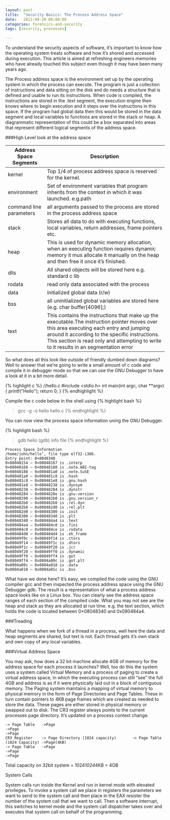 ```yaml
---
layout: post
title:  "Security Basics: The Process Address Space"
date:   2012-09-20 00:00:00
categories: forensics-and-security
tags: [security, processes]

---
```


To understand the security aspects of software, it’s important to know how the operating system treats software and how it’s shored and accessed during execution. This article is aimed at refreshing engineers memories who have already touched this subject even though it may have been many years ago.


The Process address space is the environment set up by the operating system in which the process can execute. The program is just a collection of instructions and data sitting on the disk and do needs a structure that is defined and usable to run its instructions. When code is compiled, the instructions are stored in the .text segment, the execution engine then knows where to begin execution and it steps over the instructions in this space. If the program had global data then this would be stored in the data segment and local variables to functions are stored in the stack or heap. A diagrammatic representation of this could be a box separated into areas that represent different logical segments of the address space.

###High Level look at the address space

|Address Space Segments|Description|
|------------------------------------|----|
|kernel|	Top 1/4 of process address space is reserved for the kernel.|
|environment|	Set of environment variables that program inherits from the context in which it was launched. e.g.path|
|command line parameters|	all arguments passed to the process are stored in the process address space|
|stack|	Stores all data to do with executing functions, local variables, return addresses, frame pointers etc.|
|heap|	This is used for dynamic memory allocation, when an executing function requires dynamic memory it mus allocate it manually on the heap and then free it once it’s finished.|
|dlls|	All shared objects will be stored here e.g. standard c lib
|rodata|	read only data associated with the process|
|data|	initialized global data (r/w)|
|bss|	all uninitialized global variables are stored here (e.g. char buffer[4096];)|
|text|	This contains the instructions that make up the executable.The instruction pointer moves over this area executing each entry and jumping around it according to the specific instructions. This section is read only and attempting to write to it results in an segmentation error|

So what does all this look like outside of friendly dumbed down diagrams? Well to answer that we’re going to write a small amount of c code and compile it in debugger mode so that we can use the GNU Debugger to have a look at it in a bit more detail.
	
{% highlight c %}
//hello.c
#include <stdio.h>
int main(int argc, char **argv)
{
printf("Hello");
return 0;
}
{% endhighlight %}
 
Compile the c code below in the shell using
{% highlight bash %}
> gcc -g -o hello hello.c
{% endhighlight %}
	
You can now view the process space information uning the GNU Debugger.

{% highlight bash %}
> gdb hello
(gdb) info file
{% endhighlight %}


	Process Space Information
	/home/john/hello’, file type elf32-i386.
	Entry point: 0×8048340
	0×08048154 – 0×08048167 is .interp
	0×08048168 – 0×08048188 is .note.ABI-tag
	0×08048188 – 0x080481a0 is .note.SuSE
	0x080481a0 – 0x080481c8 is .hash
	0x080481c8 – 0x080481e8 is .gnu.hash
	0x080481e8 – 0×08048238 is .dynsym
	0×08048238 – 0×08048284 is .dynstr
	0×08048284 – 0x0804828e is .gnu.version
	0×08048290 – 0x080482b0 is .gnu.version_r
	0x080482b0 – 0x080482b8 is .rel.dyn
	0x080482b8 – 0x080482d0 is .rel.plt
	0x080482d0 – 0×08048300 is .init
	0×08048300 – 0×08048340 is .plt
	0×08048340 – 0x080484a4 is .text
	0x080484a4 – 0x080484c0 is .fini
	0x080484c0 – 0x080484ce is .rodata
	0x080484d0 – 0x080484d4 is .eh_frame
	0x08049f0c – 0x08049f14 is .ctors
	0x08049f14 – 0x08049f1c is .dtors
	0x08049f1c – 0x08049f20 is .jcr
	0x08049f20 – 0x08049ff0 is .dynamic
	0x08049ff0 – 0x08049ff4 is .got
	0x08049ff4 – 0x0804a00c is .got.plt
	0x0804a00c – 0x0804a018 is .data
	0x0804a018 – 0x0804a01c is .bss
 

What have we done here? It’s easy, we compiled the code using the GNU compiler gcc and then inspected the process address space using the GNU Debugger gdb.  The result is a representation of what a process address space looks like on a Linux box. You can clearly see the address space ranges of each section of the compiled code. What you may not see are the heap and stack as they are allocated at run time. e.g. the text section, which holds the code is located between 0×08048340 and 0x080484a4.

###Treading

What happens when we fork of a thread in a process, well here the data and heap segments are shared, but text is not. Each thread gets it’s own stack and own copy of any local variables.

###Virtual Address Space

You may ask, how does a 32 bit machine allocate 4GB of memory for the address space for each process it launches? Well, too do this the system uses a system called Virtual Memory and a process of paging to create a virtual address space, in which the executing process can still “see” the full 4GB and address is as if it were physically laid out in a block of contiguous memory. The Paging system maintains  a mapping of virtual memory to physical memory in the form of Page Directories and Page Tables. These in turn contain pointers to 4KB page frames which are created as needed to store the data.  These pages are either stored in physical memory or swapped out to disk. The CR3 register always points to the current processes page directory. It’s updated on a process context change.

 

	-> Page Table	->Page
	->Page
	->Page
	CR3 Register	-> Page Directory (1024 capacity)		-> Page Table
	(1024 Capacity)	->Page(4KB)
	-> Page Table	->Page
	->Page
	->Page
 

Total capacity on 32bit system = 1024*1024*4KB = 4GB

System Calls

System calls run inside the Kernel and run in kernel mode with elevated privileges. To invoke a system call we place in registers the parameters we want to send to the system call and then place in the EAX resister the number of the system call that we want to call. Then a software interrupt, this switches to kernel mode and the system call dispatcher takes over and executes that system call on behalf of the programming.